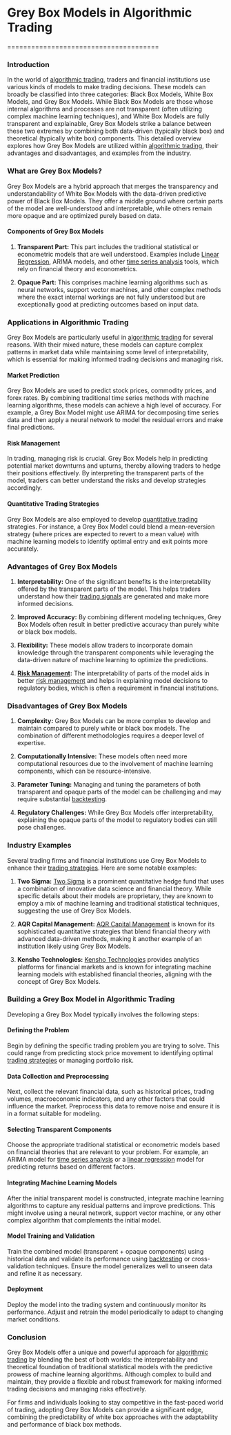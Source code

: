 # Grey Box Models in Algorithmic Trading
======================================

### Introduction

In the world of [algorithmic trading](../a/algorithmic_trading.md), traders and financial institutions use various kinds of models to make trading decisions. These models can broadly be classified into three categories: Black Box Models, White Box Models, and Grey Box Models. While Black Box Models are those whose internal algorithms and processes are not transparent (often utilizing complex machine learning techniques), and White Box Models are fully transparent and explainable, Grey Box Models strike a balance between these two extremes by combining both data-driven (typically black box) and theoretical (typically white box) components. This detailed overview explores how Grey Box Models are utilized within [algorithmic trading](../a/algorithmic_trading.md), their advantages and disadvantages, and examples from the industry.


### What are Grey Box Models?

Grey Box Models are a hybrid approach that merges the transparency and understandability of White Box Models with the data-driven predictive power of Black Box Models. They offer a middle ground where certain parts of the model are well-understood and interpretable, while others remain more opaque and are optimized purely based on data.

#### Components of Grey Box Models

1. **Transparent Part:** This part includes the traditional statistical or econometric models that are well understood. Examples include [Linear Regression](../l/linear_regression.md), ARIMA models, and other [time series analysis](../t/time_series_analysis.md) tools, which rely on financial theory and econometrics.
   
2. **Opaque Part:** This comprises machine learning algorithms such as neural networks, support vector machines, and other complex methods where the exact internal workings are not fully understood but are exceptionally good at predicting outcomes based on input data.


### Applications in Algorithmic Trading

Grey Box Models are particularly useful in [algorithmic trading](../a/algorithmic_trading.md) for several reasons. With their mixed nature, these models can capture complex patterns in market data while maintaining some level of interpretability, which is essential for making informed trading decisions and managing risk.

#### Market Prediction

Grey Box Models are used to predict stock prices, commodity prices, and forex rates. By combining traditional time series methods with machine learning algorithms, these models can achieve a high level of accuracy. For example, a Grey Box Model might use ARIMA for decomposing time series data and then apply a neural network to model the residual errors and make final predictions.

#### Risk Management

In trading, managing risk is crucial. Grey Box Models help in predicting potential market downturns and upturns, thereby allowing traders to hedge their positions effectively. By interpreting the transparent parts of the model, traders can better understand the risks and develop strategies accordingly.

#### Quantitative Trading Strategies

Grey Box Models are also employed to develop [quantitative trading](../q/quantitative_trading.md) strategies. For instance, a Grey Box Model could blend a mean-reversion strategy (where prices are expected to revert to a mean value) with machine learning models to identify optimal entry and exit points more accurately. 

### Advantages of Grey Box Models

1. **Interpretability:** One of the significant benefits is the interpretability offered by the transparent parts of the model. This helps traders understand how their [trading signals](../t/trading_signals.md) are generated and make more informed decisions.

2. **Improved Accuracy:** By combining different modeling techniques, Grey Box Models often result in better predictive accuracy than purely white or black box models.

3. **Flexibility:** These models allow traders to incorporate domain knowledge through the transparent components while leveraging the data-driven nature of machine learning to optimize the predictions.

4. **[Risk Management](../r/risk_management.md):** The interpretability of parts of the model aids in better [risk management](../r/risk_management.md) and helps in explaining model decisions to regulatory bodies, which is often a requirement in financial institutions.


### Disadvantages of Grey Box Models

1. **Complexity:** Grey Box Models can be more complex to develop and maintain compared to purely white or black box models. The combination of different methodologies requires a deeper level of expertise.

2. **Computationally Intensive:** These models often need more computational resources due to the involvement of machine learning components, which can be resource-intensive.

3. **Parameter Tuning:** Managing and tuning the parameters of both transparent and opaque parts of the model can be challenging and may require substantial [backtesting](../b/backtesting.md).

4. **Regulatory Challenges:** While Grey Box Models offer interpretability, explaining the opaque parts of the model to regulatory bodies can still pose challenges.


### Industry Examples

Several trading firms and financial institutions use Grey Box Models to enhance their [trading strategies](../t/trading_strategies.md). Here are some notable examples:

1. **Two Sigma:**
   [Two Sigma](https://www.twosigma.com/) is a prominent quantitative hedge fund that uses a combination of innovative data science and financial theory. While specific details about their models are proprietary, they are known to employ a mix of machine learning and traditional statistical techniques, suggesting the use of Grey Box Models.

2. **AQR Capital Management:**
   [AQR Capital Management](https://www.aqr.com/) is known for its sophisticated quantitative strategies that blend financial theory with advanced data-driven methods, making it another example of an institution likely using Grey Box Models.

3. **Kensho Technologies:**
   [Kensho Technologies](https://www.kensho.com/) provides analytics platforms for financial markets and is known for integrating machine learning models with established financial theories, aligning with the concept of Grey Box Models.


### Building a Grey Box Model in Algorithmic Trading

Developing a Grey Box Model typically involves the following steps:

#### Defining the Problem

Begin by defining the specific trading problem you are trying to solve. This could range from predicting stock price movement to identifying optimal [trading strategies](../t/trading_strategies.md) or managing portfolio risk.

#### Data Collection and Preprocessing

Next, collect the relevant financial data, such as historical prices, trading volumes, macroeconomic indicators, and any other factors that could influence the market. Preprocess this data to remove noise and ensure it is in a format suitable for modeling.

#### Selecting Transparent Components

Choose the appropriate traditional statistical or econometric models based on financial theories that are relevant to your problem. For example, an ARIMA model for [time series analysis](../t/time_series_analysis.md) or a [linear regression](../l/linear_regression.md) model for predicting returns based on different factors.

#### Integrating Machine Learning Models

After the initial transparent model is constructed, integrate machine learning algorithms to capture any residual patterns and improve predictions. This might involve using a neural network, support vector machine, or any other complex algorithm that complements the initial model.

#### Model Training and Validation

Train the combined model (transparent + opaque components) using historical data and validate its performance using [backtesting](../b/backtesting.md) or cross-validation techniques. Ensure the model generalizes well to unseen data and refine it as necessary.

#### Deployment

Deploy the model into the trading system and continuously monitor its performance. Adjust and retrain the model periodically to adapt to changing market conditions.

### Conclusion

Grey Box Models offer a unique and powerful approach for [algorithmic trading](../a/algorithmic_trading.md) by blending the best of both worlds: the interpretability and theoretical foundation of traditional statistical models with the predictive prowess of machine learning algorithms. Although complex to build and maintain, they provide a flexible and robust framework for making informed trading decisions and managing risks effectively.

For firms and individuals looking to stay competitive in the fast-paced world of trading, adopting Grey Box Models can provide a significant edge, combining the predictability of white box approaches with the adaptability and performance of black box methods.

